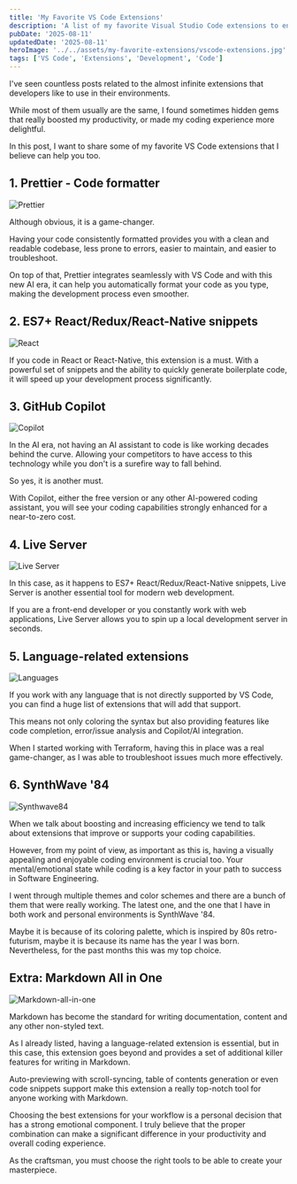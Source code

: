 ```yaml
---
title: 'My Favorite VS Code Extensions'
description: 'A list of my favorite Visual Studio Code extensions to enhance productivity and improve the development experience.'
pubDate: '2025-08-11'
updatedDate: '2025-08-11'
heroImage: '../../assets/my-favorite-extensions/vscode-extensions.jpg'
tags: ['VS Code', 'Extensions', 'Development', 'Code']
---
```


I've seen countless posts related to the almost infinite extensions that developers like to use in their environments.

While most of them usually are the same, I found sometimes hidden gems that really boosted my productivity, or made my coding experience more delightful.

In this post, I want to share some of my favorite VS Code extensions that I believe can help you too.


## 1. Prettier - Code formatter

![Prettier](../../assets/my-favorite-extensions/prettier.png)

Although obvious, it is a game-changer. 

Having your code consistently formatted provides you with a clean and readable codebase, less prone to errors, easier to maintain, and easier to troubleshoot.

On top of that, Prettier integrates seamlessly with VS Code and with this new AI era, it can help you automatically format your code as you type, making the development process even smoother.


## 2. ES7+ React/Redux/React-Native snippets

![React](../../assets/my-favorite-extensions/react.png)

If you code in React or React-Native, this extension is a must. With a powerful set of snippets and the ability to quickly generate boilerplate code, it will speed up your development process significantly.

## 3. GitHub Copilot 

![Copilot](../../assets/my-favorite-extensions/copilot.png)

In the AI era, not having an AI assistant to code is like working decades behind the curve. Allowing your competitors to have access to this technology while you don't is a surefire way to fall behind.

So yes, it is another must. 

With Copilot, either the free version or any other AI-powered coding assistant, you will see your coding capabilities strongly enhanced for a near-to-zero cost. 

## 4. Live Server 

![Live Server](../../assets/my-favorite-extensions/liveserver.png)

In this case, as it happens to ES7+ React/Redux/React-Native snippets, Live Server is another essential tool for modern web development. 

If you are a front-end developer or you constantly work with web applications, Live Server allows you to spin up a local development server in seconds. 


## 5. Language-related extensions
![Languages](../../assets/my-favorite-extensions/languages.png)



If you work with any language that is not directly supported by VS Code, you can find a huge list of extensions that will add that support. 

This means not only coloring the syntax but also providing features like code completion, error/issue analysis and Copilot/AI integration. 

When I started working with Terraform, having this in place was a real game-changer, as I was able to troubleshoot issues much more effectively.


## 6. SynthWave '84

![Synthwave84](../../assets/my-favorite-extensions/synthwave.png)

When we talk about boosting and increasing efficiency we tend to talk about extensions that improve or supports your coding capabilities.

However, from my point of view, as important as this is, having a visually appealing and enjoyable coding environment is crucial too. Your mental/emotional state while coding is a key factor in your path to success in Software Engineering. 

I went through multiple themes and color schemes and there are a bunch of them that were really working. The latest one, and the one that I have in both work and personal environments is SynthWave '84. 

Maybe it is because of its coloring palette, which is inspired by 80s retro-futurism, maybe it is because its name has the year I was born. Nevertheless, for the past months this was my top choice.

## Extra: Markdown All in One

![Markdown-all-in-one](../../assets/my-favorite-extensions/markdown.png)

Markdown has become the standard for writing documentation, content and any other non-styled text. 

As I already listed, having a language-related extension is essential, but in this case, this extension goes beyond and provides a set of additional killer features for writing in Markdown.

Auto-previewing with scroll-syncing, table of contents generation or even code snippets support make this extension a really top-notch tool for anyone working with Markdown.

Choosing the best extensions for your workflow is a personal decision that has a strong emotional component. I truly believe that the proper combination can make a significant difference in your productivity and overall coding experience.

As the craftsman, you must choose the right tools to be able to create your masterpiece.
